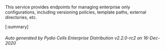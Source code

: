 






This service provides endpoints for managing enterprise only configurations, including versioning policies, template paths, external directories, etc.

[:summary]

###### Auto generated by Pydio Cells Enterprise Distribution v2.2.0-rc2 on 16-Dec-2020
